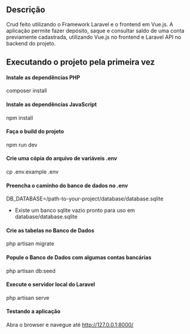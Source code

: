 ## Descrição
Crud feito utilizando o Framework Laravel e o frontend em Vue.js. A aplicação permite fazer depósito, saque e consultar saldo de uma conta previamente cadastrada, utilizando Vue.js no frontend e Laravel API no backend do projeto.

## Executando o projeto pela primeira vez

#### Instale as dependências PHP

composer install

#### Instale as dependências JavaScript

npm install

#### Faça o build do projeto

npm run dev

#### Crie uma cópia do arquivo de variáveis .env

cp .env.example .env

#### Preencha o caminho do banco de dados no .env 

DB_DATABASE=/path-to-your-project/database/database.sqlite

* Existe um banco sqlite vazio pronto para uso em database/database.sqlite

#### Crie as tabelas no Banco de Dados

php artisan migrate

#### Popule o Banco de Dados com algumas contas bancárias

php artisan db:seed

#### Execute o servidor local do Laravel

php artisan serve

#### Testando a aplicação

Abra o browser e navegue até http://127.0.0.1:8000/